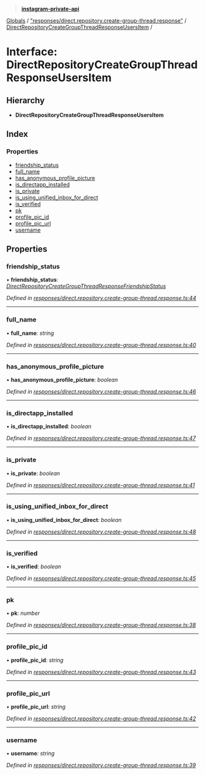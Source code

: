 > **[instagram-private-api](../README.md)**

[Globals](../globals.md) / ["responses/direct.repository.create-group-thread.response"](../modules/_responses_direct_repository_create_group_thread_response_.md) / [DirectRepositoryCreateGroupThreadResponseUsersItem](_responses_direct_repository_create_group_thread_response_.directrepositorycreategroupthreadresponseusersitem.md) /

# Interface: DirectRepositoryCreateGroupThreadResponseUsersItem

## Hierarchy

* **DirectRepositoryCreateGroupThreadResponseUsersItem**

## Index

### Properties

* [friendship_status](_responses_direct_repository_create_group_thread_response_.directrepositorycreategroupthreadresponseusersitem.md#friendship_status)
* [full_name](_responses_direct_repository_create_group_thread_response_.directrepositorycreategroupthreadresponseusersitem.md#full_name)
* [has_anonymous_profile_picture](_responses_direct_repository_create_group_thread_response_.directrepositorycreategroupthreadresponseusersitem.md#has_anonymous_profile_picture)
* [is_directapp_installed](_responses_direct_repository_create_group_thread_response_.directrepositorycreategroupthreadresponseusersitem.md#is_directapp_installed)
* [is_private](_responses_direct_repository_create_group_thread_response_.directrepositorycreategroupthreadresponseusersitem.md#is_private)
* [is_using_unified_inbox_for_direct](_responses_direct_repository_create_group_thread_response_.directrepositorycreategroupthreadresponseusersitem.md#is_using_unified_inbox_for_direct)
* [is_verified](_responses_direct_repository_create_group_thread_response_.directrepositorycreategroupthreadresponseusersitem.md#is_verified)
* [pk](_responses_direct_repository_create_group_thread_response_.directrepositorycreategroupthreadresponseusersitem.md#pk)
* [profile_pic_id](_responses_direct_repository_create_group_thread_response_.directrepositorycreategroupthreadresponseusersitem.md#profile_pic_id)
* [profile_pic_url](_responses_direct_repository_create_group_thread_response_.directrepositorycreategroupthreadresponseusersitem.md#profile_pic_url)
* [username](_responses_direct_repository_create_group_thread_response_.directrepositorycreategroupthreadresponseusersitem.md#username)

## Properties

###  friendship_status

• **friendship_status**: *[DirectRepositoryCreateGroupThreadResponseFriendshipStatus](_responses_direct_repository_create_group_thread_response_.directrepositorycreategroupthreadresponsefriendshipstatus.md)*

*Defined in [responses/direct.repository.create-group-thread.response.ts:44](https://github.com/Nerixyz/instagram-private-api/blob/e5037ee/src/responses/direct.repository.create-group-thread.response.ts#L44)*

___

###  full_name

• **full_name**: *string*

*Defined in [responses/direct.repository.create-group-thread.response.ts:40](https://github.com/Nerixyz/instagram-private-api/blob/e5037ee/src/responses/direct.repository.create-group-thread.response.ts#L40)*

___

###  has_anonymous_profile_picture

• **has_anonymous_profile_picture**: *boolean*

*Defined in [responses/direct.repository.create-group-thread.response.ts:46](https://github.com/Nerixyz/instagram-private-api/blob/e5037ee/src/responses/direct.repository.create-group-thread.response.ts#L46)*

___

###  is_directapp_installed

• **is_directapp_installed**: *boolean*

*Defined in [responses/direct.repository.create-group-thread.response.ts:47](https://github.com/Nerixyz/instagram-private-api/blob/e5037ee/src/responses/direct.repository.create-group-thread.response.ts#L47)*

___

###  is_private

• **is_private**: *boolean*

*Defined in [responses/direct.repository.create-group-thread.response.ts:41](https://github.com/Nerixyz/instagram-private-api/blob/e5037ee/src/responses/direct.repository.create-group-thread.response.ts#L41)*

___

###  is_using_unified_inbox_for_direct

• **is_using_unified_inbox_for_direct**: *boolean*

*Defined in [responses/direct.repository.create-group-thread.response.ts:48](https://github.com/Nerixyz/instagram-private-api/blob/e5037ee/src/responses/direct.repository.create-group-thread.response.ts#L48)*

___

###  is_verified

• **is_verified**: *boolean*

*Defined in [responses/direct.repository.create-group-thread.response.ts:45](https://github.com/Nerixyz/instagram-private-api/blob/e5037ee/src/responses/direct.repository.create-group-thread.response.ts#L45)*

___

###  pk

• **pk**: *number*

*Defined in [responses/direct.repository.create-group-thread.response.ts:38](https://github.com/Nerixyz/instagram-private-api/blob/e5037ee/src/responses/direct.repository.create-group-thread.response.ts#L38)*

___

###  profile_pic_id

• **profile_pic_id**: *string*

*Defined in [responses/direct.repository.create-group-thread.response.ts:43](https://github.com/Nerixyz/instagram-private-api/blob/e5037ee/src/responses/direct.repository.create-group-thread.response.ts#L43)*

___

###  profile_pic_url

• **profile_pic_url**: *string*

*Defined in [responses/direct.repository.create-group-thread.response.ts:42](https://github.com/Nerixyz/instagram-private-api/blob/e5037ee/src/responses/direct.repository.create-group-thread.response.ts#L42)*

___

###  username

• **username**: *string*

*Defined in [responses/direct.repository.create-group-thread.response.ts:39](https://github.com/Nerixyz/instagram-private-api/blob/e5037ee/src/responses/direct.repository.create-group-thread.response.ts#L39)*
